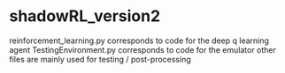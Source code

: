 # shadowRL_version2
reinforcement_learning.py corresponds to code for the deep q learning agent 
TestingEnvironment.py corresponds to code for the emulator
other files are mainly used for testing / post-processing
